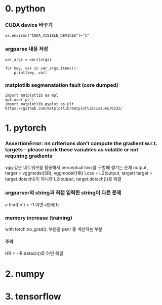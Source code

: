 # 0. python
### CUDA device 바꾸기
	os.environ["CUDA_VISIBLE_DEVICES"]="1"
  
### argparse 내용 저장
	var_args = vars(args)

	for key, var in var_args.items():
		print(key, var)
### matplotlib segmenatation fault (core dumped)
	import matplotlib as mpl
	mpl.use('ps')
	import matplotlib.pyplot as plt
	https://github.com/matplotlib/matplotlib/issues/6531/
# 1. pytorch
### AssertionError: nn criterions don’t compute the gradient w.r.t. targets - please mark these variables as volatile or not requiring gradients

  vgg 같은 네트워크를 활용해서 perceptual loss를 구할때 생기는 문제
  output, target = vggmodel(SR), vggmodel(HR)
  Loss = L2(output, target)
  target = target.detach()이 아니라 L2(output, target.detach())로 해결
  
### argparser의 string과 직접 입력한 string이 다른 문제
  a.find('b') > -1 이면 a안에 b

### memory increase (training)
with torch.no_grad(): 부분을 psnr 등 계산하는 부분 
#### 주의
HR = HR.detach()로 하면 해결 
# 2. numpy

# 3. tensorflow

